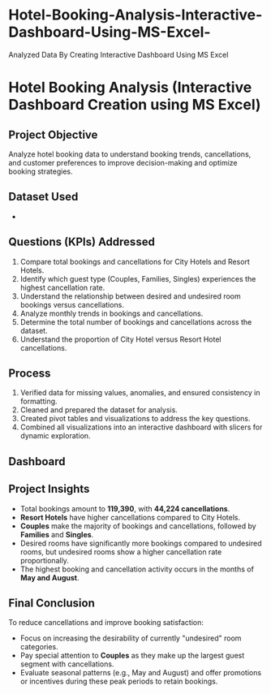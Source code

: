 # Hotel-Booking-Analysis-Interactive-Dashboard-Using-MS-Excel-
Analyzed Data By Creating Interactive Dashboard Using MS Excel

# Hotel Booking Analysis (Interactive Dashboard Creation using MS Excel)

## Project Objective
Analyze hotel booking data to understand booking trends, cancellations, and customer preferences to improve decision-making and optimize booking strategies.

## Dataset Used
- 

## Questions (KPIs) Addressed
1. Compare total bookings and cancellations for City Hotels and Resort Hotels.
2. Identify which guest type (Couples, Families, Singles) experiences the highest cancellation rate.
3. Understand the relationship between desired and undesired room bookings versus cancellations.
4. Analyze monthly trends in bookings and cancellations.
5. Determine the total number of bookings and cancellations across the dataset.
6. Understand the proportion of City Hotel versus Resort Hotel cancellations.

## Process
1. Verified data for missing values, anomalies, and ensured consistency in formatting.
2. Cleaned and prepared the dataset for analysis.
3. Created pivot tables and visualizations to address the key questions.
4. Combined all visualizations into an interactive dashboard with slicers for dynamic exploration.

## Dashboard

## Project Insights
- Total bookings amount to **119,390**, with **44,224 cancellations**.
- **Resort Hotels** have higher cancellations compared to City Hotels.
- **Couples** make the majority of bookings and cancellations, followed by **Families** and **Singles**.
- Desired rooms have significantly more bookings compared to undesired rooms, but undesired rooms show a higher cancellation rate proportionally.
- The highest booking and cancellation activity occurs in the months of **May and August**.

## Final Conclusion
To reduce cancellations and improve booking satisfaction:
- Focus on increasing the desirability of currently "undesired" room categories.
- Pay special attention to **Couples** as they make up the largest guest segment with cancellations.
- Evaluate seasonal patterns (e.g., May and August) and offer promotions or incentives during these peak periods to retain bookings.

